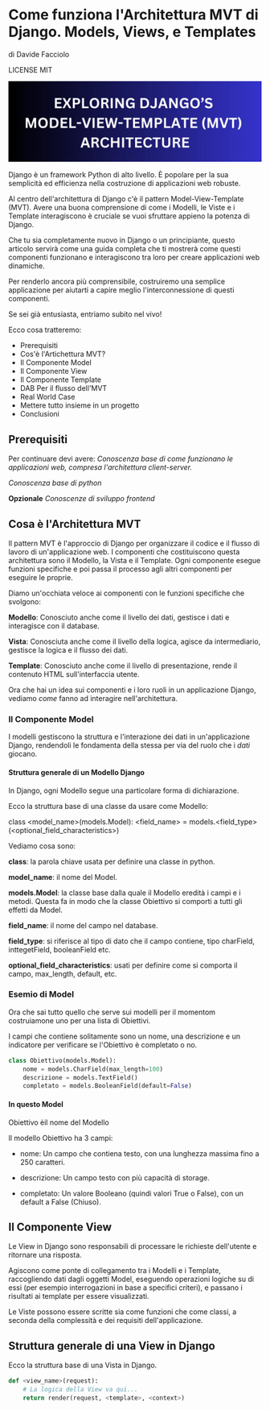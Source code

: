 # Come funziona l'Architettura MVT di Django. Models, Views, e Templates

di Davide Facciolo

LICENSE MIT

![alt text](dj1.webp)

Django è un framework Python di alto livello. È popolare per la sua semplicità ed efficienza nella costruzione di applicazioni web robuste.

Al centro dell'architettura di Django c'è il pattern Model-View-Template (MVT). Avere una buona comprensione di come i Modelli, le Viste e i Template interagiscono è cruciale se vuoi sfruttare appieno la potenza di Django.

Che tu sia completamente nuovo in Django o un principiante, questo articolo servirà come una guida completa che ti mostrerà come questi componenti funzionano e interagiscono tra loro per creare applicazioni web dinamiche.

Per renderlo ancora più comprensibile, costruiremo una semplice applicazione per aiutarti a capire meglio l'interconnessione di questi componenti.

Se sei già entusiasta, entriamo subito nel vivo!

Ecco cosa tratteremo:

- Prerequisiti
- Cos'è l'Artichettura MVT?
- Il Componente Model
- Il Componente View
- Il Componente Template
- DAB Per il flusso dell'MVT
- Real World Case
- Mettere tutto insieme in un progetto
- Conclusioni

## Prerequisiti

Per continuare devi avere:
*Conoscenza base di come funzionano le applicazioni web, compresa l'architettura client-server.*

*Conoscenza base di python*

**Opzionale** *Conoscenze di sviluppo frontend*

## Cosa è l'Architettura MVT

Il pattern MVT è l'approccio di Django per organizzare il codice e il flusso di lavoro di un'applicazione web. I componenti che costituiscono questa architettura sono il Modello, la Vista e il Template. Ogni componente esegue funzioni specifiche e poi passa il processo agli altri componenti per eseguire le proprie.

Diamo un'occhiata veloce ai componenti con le funzioni specifiche che svolgono:

**Modello**: Conosciuto anche come il livello dei dati, gestisce i dati e interagisce con il database.

**Vista**: Conosciuta anche come il livello della logica, agisce da intermediario, gestisce la logica e il flusso dei dati.

**Template**: Conosciuto anche come il livello di presentazione, rende il contenuto HTML sull'interfaccia utente.

Ora che hai un idea sui componenti e i loro ruoli in un applicazione Django, vediamo *come* fanno ad interagire nell'architettura.

### Il Componente Model

I modelli gestiscono la struttura e l'interazione dei dati in un'applicazione Django, rendendoli le fondamenta della stessa per via del ruolo che i *dati* giocano.

#### Struttura generale di un Modello Django

In Django, ogni Modello segue una particolare forma di dichiarazione.

Ecco la struttura base di una classe da usare come Modello:

class <model_name>(models.Model):
    <field_name> = models.<field_type>(<optional_field_characteristics>)

Vediamo cosa sono:

**class**: la parola chiave usata per definire una classe in python.

**model_name**: il nome del Model.

**models.Model**: la classe base dalla quale il Modello eredità i campi e i metodi. Questa fa in modo che la classe Obiettivo si comporti a tutti gli effetti da Model.

**field_name**: il nome del campo nel database.

**field_type**: si riferisce al tipo di dato che il campo contiene, tipo charField, inttegetField, booleanField etc.

**optional_field_characteristics**: usati per definire come si comporta il campo, max_length, default, etc.

### Esemio di Model

Ora che sai tutto quello che serve sui modelli per il momentom costruiamone uno per una lista di Obiettivi.

I campi che contiene solitamente sono un nome, una descrizione e un indicatore per verificare se l'Obiettivo è completato o no.

```python
class Obiettivo(models.Model):
    nome = models.CharField(max_length=100)
    descrizione = models.TextField()
    completato = models.BooleanField(default=False)
```

#### In questo Model

Obiettivo èil nome del Modello

Il modello Obiettivo ha 3 campi:

- nome: Un campo che contiena testo, con una lunghezza massima fino a 250 caratteri.

- descrizione: Un campo testo con più capacità di storage.

- completato: Un valore Booleano (quindi valori True o False), con un default a False (Chiuso).

## Il Componente View

Le View in Django sono responsabili di processare le richieste dell'utente e ritornare una risposta.

Agiscono come ponte di collegamento tra i Modelli e i Template, raccogliendo dati dagli oggetti Model, eseguendo operazioni logiche su di essi (per esempio interrogazioni in base a specifici criteri), e passano i risultati ai template per essere visualizzati.

Le Viste possono essere scritte sia come funzioni che come classi, a seconda della complessità e dei requisiti dell'applicazione.

## Struttura generale di una View in Django

Ecco la struttura base di una Vista in Django.

```python
def <view_name>(request):
    # La logica della View va qui...
    return render(request, <template>, <context>)
```
